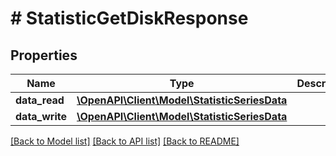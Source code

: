 # # StatisticGetDiskResponse

## Properties

Name | Type | Description | Notes
------------ | ------------- | ------------- | -------------
**data_read** | [**\OpenAPI\Client\Model\StatisticSeriesData**](StatisticSeriesData.md) |  | [optional]
**data_write** | [**\OpenAPI\Client\Model\StatisticSeriesData**](StatisticSeriesData.md) |  | [optional]

[[Back to Model list]](../../README.md#models) [[Back to API list]](../../README.md#endpoints) [[Back to README]](../../README.md)
